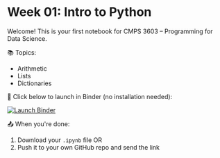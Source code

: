 # Week 01: Intro to Python

Welcome! This is your first notebook for CMPS 3603 – Programming for Data Science.

📚 Topics:

- Arithmetic
- Lists
- Dictionaries

🧪 Click below to launch in Binder (no installation needed):

[![Launch Binder](https://mybinder.org/badge_logo.svg)](https://mybinder.org/v2/gh/rugyprof/3603-Programming-for-Data-Science/HEAD?urlpath=lab/tree/assignments/week01_intro)

📤 When you're done:

1. Download your `.ipynb` file OR
2. Push it to your own GitHub repo and send the link

